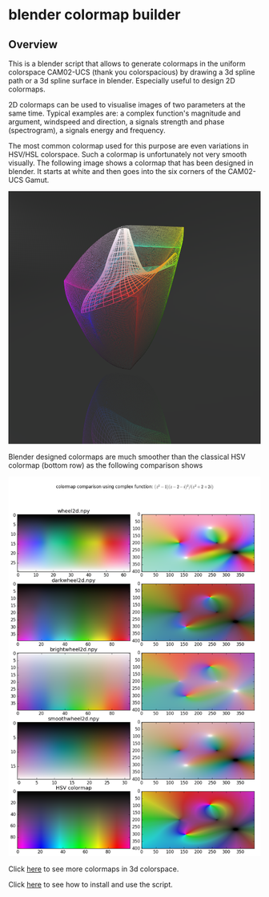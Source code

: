 # blender colormap builder

## Overview
This is a blender script that allows to generate colormaps in the uniform
colorspace CAM02-UCS (thank you colorspacious) by drawing a 3d spline path
or a 3d spline surface in blender. Especially useful to design 2D colormaps.

2D colormaps can be used to visualise images of two parameters at the same
time. Typical examples are: a complex function's magnitude and argument,
 windspeed and direction, a signals strength and phase (spectrogram),
a signals energy and frequency.

The most common colormap used for this purpose are even variations in HSV/HSL
colorspace. Such a colormap is unfortunately not very smooth visually. The
following image shows a colormap that has been designed in blender. It
starts at white and then goes into the six corners of the CAM02-UCS Gamut.

![brightwheel2d](images/brightwheel2d.png)

Blender designed colormaps are much smoother than the classical HSV colormap
(bottom row) as the following comparison shows

![poles and zeros function](images/poles_and_zeros.png)

Click [here](doc/gallery.md) to see more colormaps in 3d colorspace.

Click [here](doc/install.md) to see how to install and use the script.
